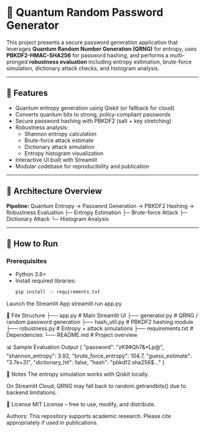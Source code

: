 # 🔐 Quantum Random Password Generator

This project presents a secure password generation application that leverages **Quantum Random Number Generation (QRNG)** for entropy, uses **PBKDF2-HMAC-SHA256** for password hashing, and performs a multi-pronged **robustness evaluation** including entropy estimation, brute-force simulation, dictionary attack checks, and histogram analysis.

---

## 📌 Features

- Quantum entropy generation using Qiskit (or fallback for cloud)
- Converts quantum bits to strong, policy-compliant passwords
- Secure password hashing with PBKDF2 (salt + key stretching)
- Robustness analysis:
  - Shannon entropy calculation
  - Brute-force attack estimate
  - Dictionary attack simulation
  - Entropy histogram visualization
- Interactive UI built with Streamlit
- Modular codebase for reproducibility and publication

---

## 🧩 Architecture Overview

**Pipeline:**
Quantum Entropy → Password Generation → PBKDF2 Hashing → Robustness Evaluation
├─ Entropy Estimation
├─ Brute-force Attack
├─ Dictionary Attack
└─ Histogram Analysis  


---

## 🚀 How to Run

### Prerequisites

- Python 3.8+
- Install required libraries:
  ```bash
  pip install -r requirements.txt


Launch the Streamlit App
streamlit run app.py


📁 File Structure
├── app.py               # Main Streamlit UI
├── generator.py         # QRNG / random password generation
├── hash_util.py         # PBKDF2 hashing module
├── robustness.py        # Entropy + attack simulations
├── requirements.txt     # Dependencies
└── README.md            # Project overview

📊 Sample Evaluation Output
{
  "password": "zK9#Qh7&*Lp@",
  "shannon_entropy": 3.92,
  "brute_force_entropy": 104.7,
  "guess_estimate": "3.7e+31",
  "dictionary_hit": false,
  "hash": "pbkdf2:sha256$..."
}

📌 Notes
The entropy simulation works with Qiskit locally.

On Streamlit Cloud, QRNG may fall back to random.getrandbits() due to backend limitations.

📄 License
MIT License – free to use, modify, and distribute.

Authors: This repository supports academic research. Please cite appropriately if used in publications.
